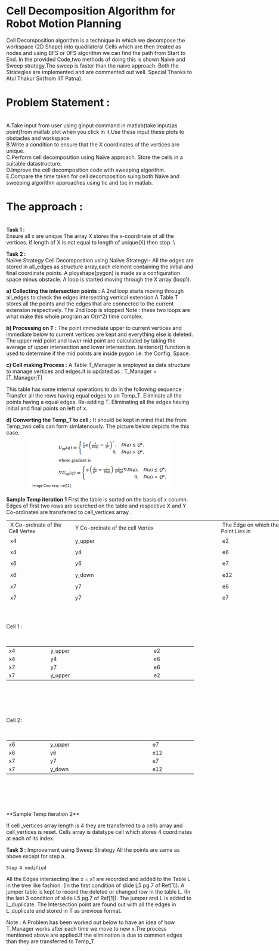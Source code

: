 # Cell Decomposition Algorithm for Robot Motion Planning
 Cell Decomposition algorithm is a technique in which we decompose the workspace (2D Shape) into quadilateral Cells which are then treated as nodes and using BFS or DFS algorithm we can find the path from Start to End.
 In the provided Code,two methods of doing this is shown Naive and Sweep strategy.The sweep is faster than the naive approach.
 Both the Strategies are implemented and are commented out well.
 Special Thanks to Atul Thakur Sir(from IIT Patna).
 
 # Problem Statement :
\
A.Take input from user using ginput command in matlab(take input(as point)from matlab plot when you click in it.Use these input these plots to obstacles and workspace.\
B.Write a condition to ensure that the X coordinates of the vertices are unique.\
C.Perform cell decomposition using Naïve approach. Store the cells in a suitable datastructure.\
D.Improve the cell decomposition code with sweeping algorithm.\
E.Compare the time taken for cell decomposition suing both Naïve and sweeping algorithm approaches using tic and toc in matlab.

# The approach :
\
**Task 1 :**
\
Ensure all x are unique
The array X stores the x-coordinate of all the vertices.
if length of X is not equal to length of unique(X) then stop.
\

**Task 2 :** 
\
Naiive Strategy
Cell Decomposition using Naiive Strategy:-
All the edges are stored in all_edges as structure array,each  element containing the initial and final coordinate points.
A ployshape(pygon) is made as a configuration space minus obstacle.
A loop is started moving through the X array (loop1).

**a) Collecting the intersection points :**
A  2nd loop starts moving through all_edges to check the edges intersecting vertical extension 
A Table T stores all the points and the edges that are connected to the current extension respectively.
The 2nd loop is stopped
Note : these two loops are what make this whole program an O(n^2) time complex.

**b) Processing on T :**
The point immediate upper to current vertices and immediate below to current vertices are kept and everything else is deleted.
The upper mid point and lower mid point are calculated by taking the average of upper intersection and lower intersection.
Isinterior() function is used to determine if the mid points are inside pygon i.e. the Config. Space.



**c) Cell making Process :**
A Table T_Manager is employed as data structure  to manage vertices and edges.It is updated as :
 		T_Manager = [T_Manager;T]

This table has some internal operations to do in the following sequence :
	Transfer all the rows having equal edges to an Temp_T.
	Eliminate all the points having a equal edges.
	Re-adding T.
	Eliminating all the edges having initial and final points on left of x.

**d) Converting the Temp_T to cell :**
It should be kept in mind that the from Temp_two cells can form simlatenously.
The picture below depicts the this case.
<p align="center">
  <img src="https://raw.githubusercontent.com/SujitJustineBarwa/Robot-Motion-Planning-with-Potential-Field-Approach/main/Images/img2.PNG" />
</p>
     	 
**Sample Temp iteration 1**
First the table is sorted on the basis of x column.
Edges of first two rows are searched on the table and respective X and Y Co-ordinates are transferred to cell_vertices array .

<table style="width: 796px; height: 230px;">
<tbody>
<tr style="height: 25px;">
<td style="width: 167.683px; height: 25px;">&nbsp;X Co-ordinate of the Cell Vertex</td>
<td style="width: 403.417px; height: 25px;">&nbsp;Y Co-ordinate of the cell Vertex</td>
<td style="width: 224.1px; height: 25px;">&nbsp;The Edge on which the current Point Lies in</td>
</tr>
<tr style="height: 25px;">
<td style="width: 167.683px; height: 25px;">&nbsp;x4</td>
<td style="width: 403.417px; height: 25px;">&nbsp;y_upper</td>
<td style="width: 224.1px; height: 25px;">&nbsp;e2</td>
</tr>
<tr style="height: 25px;">
<td style="width: 167.683px; height: 25px;">&nbsp;x4</td>
<td style="width: 403.417px; height: 25px;">&nbsp;y4</td>
<td style="width: 224.1px; height: 25px;">&nbsp;e6</td>
</tr>
<tr style="height: 25px;">
<td style="width: 167.683px; height: 25px;">&nbsp;x6</td>
<td style="width: 403.417px; height: 25px;">&nbsp;y6</td>
<td style="width: 224.1px; height: 25px;">&nbsp;e7</td>
</tr>
<tr style="height: 25.9333px;">
<td style="width: 167.683px; height: 25.9333px;">&nbsp;x6</td>
<td style="width: 403.417px; height: 25.9333px;">&nbsp;y_down</td>
<td style="width: 224.1px; height: 25.9333px;">&nbsp;e12</td>
</tr>
<tr style="height: 25px;">
<td style="width: 167.683px; height: 25px;">&nbsp;x7</td>
<td style="width: 403.417px; height: 25px;">&nbsp;y7</td>
<td style="width: 224.1px; height: 25px;">&nbsp;e6</td>
</tr>
<tr style="height: 25px;">
<td style="width: 167.683px; height: 25px;">&nbsp;x7</td>
<td style="width: 403.417px; height: 25px;">&nbsp;y7</td>
<td style="width: 224.1px; height: 25px;">&nbsp;e7</td>
</tr>
<tr style="height: 25px;">
<td style="width: 167.683px; height: 25px;">&nbsp;x7</td>
<td style="width: 403.417px; height: 25px;">&nbsp;y_upper</td>
<td style="width: 224.1px; height: 25px;">&nbsp;e2</td>
</tr>
<tr style="height: 24px;">
<td style="width: 167.683px; height: 24px;">&nbsp;x7</td>
<td style="width: 403.417px; height: 24px;">&nbsp;y_down</td>
<td style="width: 224.1px; height: 24px;">e12</td>
</tr>
</tbody>
</table>
<!-- DivTable.com -->
<p>&nbsp;</p>
 
 
 Cell 1 :
<!-- DivTable.com -->
<p>&nbsp;</p>
<table style="height: 144px;" width="805">
<tbody>
<tr>
<td style="width: 171.333px;">x4</td>
<td style="width: 455.317px;">y_upper</td>
<td style="width: 177.55px;">e2</td>
</tr>
<tr>
<td style="width: 171.333px;">x4</td>
<td style="width: 455.317px;">y4</td>
<td style="width: 177.55px;">e6</td>
</tr>
<tr>
<td style="width: 171.333px;">x7</td>
<td style="width: 455.317px;">y7</td>
<td style="width: 177.55px;">e6</td>
</tr>
<tr>
<td style="width: 171.333px;">x7</td>
<td style="width: 455.317px;">y_upper</td>
<td style="width: 177.55px;">e2</td>
</tr>
</tbody>
</table>
<p>&nbsp;</p>

Cell 2:
<!-- DivTable.com -->
<p>&nbsp;</p>
<table style="height: 144px;" width="805">
<tbody>
<tr>
<td style="width: 171.333px;">x6</td>
<td style="width: 455.317px;">y_upper</td>
<td style="width: 177.55px;">e7</td>
</tr>
<tr>
<td style="width: 171.333px;">x6</td>
<td style="width: 455.317px;">y6</td>
<td style="width: 177.55px;">e12</td>
</tr>
<tr>
<td style="width: 171.333px;">x7</td>
<td style="width: 455.317px;">y7</td>
<td style="width: 177.55px;">e7</td>
</tr>
<tr>
<td style="width: 171.333px;">x7</td>
<td style="width: 455.317px;">y_down</td>
<td style="width: 177.55px;">e12</td>
</tr>
</tbody>
</table>
<p>&nbsp;</p>
**Sample Temp iteration 2**

If cell _vertices array length is 4 they are transferred to a cells array and cell_vertices is reset.
Cells array is datatype cell which stores 4 coordinates at each of its index.

**Task 3 :**  Improvement using Sweep Strategy
All the points are same as above except for step a.

	Step A modified
All the Edges intersecting line x = x1 are recorded and added to the Table L in the tree like fashion. (In the first condition of slide L5 pg.7 of Ref[1]).
A jumper table is kept to record the deleted or changed row in the table L.
(In the last 3 condition of slide L5 pg.7 of Ref[1]).
The jumper and L is added to L_duplicate.
The Intersection point are found out with all the edges in L_duplicate and stored in T as previous format.


Note :  A Problem has been worked out below to have an idea of how T_Manager works after each time we move to new x.The process mentioned above are applied.If the elimination is due to common edges than they are transferred to Temp_T.
